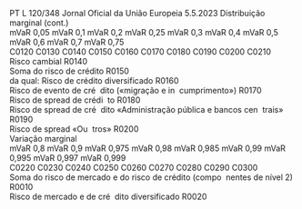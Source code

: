 PT  L 120/348 Jornal Oficial da União Europeia 5.5.2023
 Distribuição marginal  (cont.)  
mVaR 0,05  mVaR 0,1  mVaR 0,2  mVaR 0,25  mVaR 0,3  mVaR 
0,4  mVaR 0,5  mVaR 
0,6  mVaR 
0,7  mVaR 
0,75  
C0120  C0130  C0140  C0150  C0160  C0170  C0180  C0190  C0200  C0210  
Risco cambial  R0140  
Soma do risco de crédito  R0150  
da qual: Risco de crédito 
diversificado  R0160  
Risco de evento de cré ­
dito («migração e in ­
cumprimento»)  R0170  
Risco de  spread  de crédi ­
to  R0180  
Risco de  spread  de cré ­
dito «Administração 
pública e bancos cen ­
trais»  R0190  
Risco de  spread  «Ou ­
tros»  R0200  
Variação marginal  
mVaR 0,8  mVaR 0,9  mVaR 0,975  mVaR 0,98  mVaR 0,985  mVaR 
0,99  mVaR 
0,995  mVaR 
0,997  mVaR 
0,999  
C0220  C0230  C0240  C0250  C0260  C0270  C0280  C0290  C0300  
Soma do risco de mercado e 
do risco de crédito (compo ­
nentes de nível 2)  R0010  
Risco de mercado e de cré ­
dito diversificado  R0020